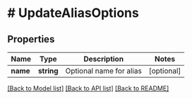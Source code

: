 # # UpdateAliasOptions

## Properties

Name | Type | Description | Notes
------------ | ------------- | ------------- | -------------
**name** | **string** | Optional name for alias | [optional]

[[Back to Model list]](../../README#models) [[Back to API list]](../../README#endpoints) [[Back to README]](../../README)
